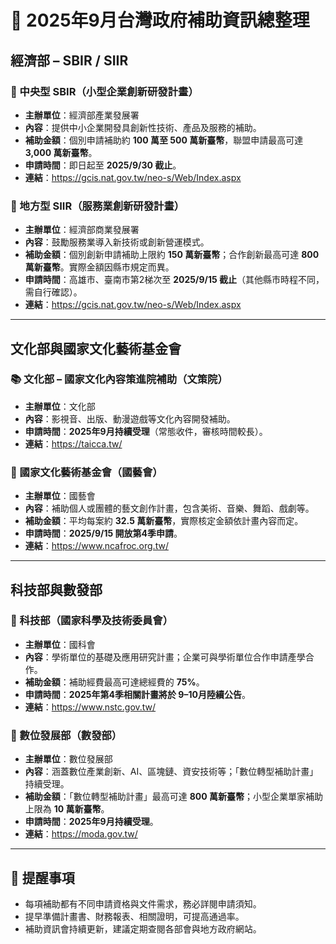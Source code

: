 # 📅 2025年9月台灣政府補助資訊總整理

## 經濟部 – SBIR / SIIR

### 🔬 中央型 SBIR（小型企業創新研發計畫）
- **主辦單位**：經濟部產業發展署  
- **內容**：提供中小企業開發具創新性技術、產品及服務的補助。  
- **補助金額**：個別申請補助約 **100 萬至 500 萬新臺幣**，聯盟申請最高可達 **3,000 萬新臺幣**。  
- **申請時間**：即日起至 **2025/9/30 截止**。  
- **連結**：<https://gcis.nat.gov.tw/neo-s/Web/Index.aspx>

### 🏢 地方型 SIIR（服務業創新研發計畫）
- **主辦單位**：經濟部商業發展署  
- **內容**：鼓勵服務業導入新技術或創新營運模式。  
- **補助金額**：個別創新申請補助上限約 **150 萬新臺幣**；合作創新最高可達 **800 萬新臺幣**。實際金額因縣市規定而異。  
- **申請時間**：高雄市、臺南市第2梯次至 **2025/9/15 截止**（其他縣市時程不同，需自行確認）。  
- **連結**：<https://gcis.nat.gov.tw/neo-s/Web/Index.aspx>

---

## 文化部與國家文化藝術基金會

### 📚 文化部 – 國家文化內容策進院補助（文策院）
- **主辦單位**：文化部  
- **內容**：影視音、出版、動漫遊戲等文化內容開發補助。  
- **申請時間**：**2025年9月持續受理**（常態收件，審核時間較長）。  
- **連結**：<https://taicca.tw/>

### 🎨 國家文化藝術基金會（國藝會）
- **主辦單位**：國藝會  
- **內容**：補助個人或團體的藝文創作計畫，包含美術、音樂、舞蹈、戲劇等。  
- **補助金額**：平均每案約 **32.5 萬新臺幣**，實際核定金額依計畫內容而定。  
- **申請時間**：**2025/9/15 開放第4季申請**。  
- **連結**：<https://www.ncafroc.org.tw/>

---

## 科技部與數發部

### 🧪 科技部（國家科學及技術委員會）
- **主辦單位**：國科會  
- **內容**：學術單位的基礎及應用研究計畫；企業可與學術單位合作申請產學合作。  
- **補助金額**：補助經費最高可達總經費的 **75%**。  
- **申請時間**：**2025年第4季相關計畫將於 9–10月陸續公告**。  
- **連結**：<https://www.nstc.gov.tw/>

### 🤖 數位發展部（數發部）
- **主辦單位**：數位發展部  
- **內容**：涵蓋數位產業創新、AI、區塊鏈、資安技術等；「數位轉型補助計畫」持續受理。  
- **補助金額**：「數位轉型補助計畫」最高可達 **800 萬新臺幣**；小型企業單家補助上限為 **10 萬新臺幣**。  
- **申請時間**：**2025年9月持續受理**。  
- **連結**：<https://moda.gov.tw/>

---

## 🔔 提醒事項
- 每項補助都有不同申請資格與文件需求，務必詳閱申請須知。  
- 提早準備計畫書、財務報表、相關證明，可提高通過率。  
- 補助資訊會持續更新，建議定期查閱各部會與地方政府網站。
